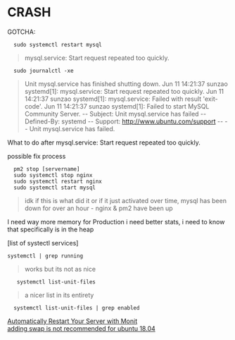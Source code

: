# CRASH


GOTCHA:
```
  sudo systemctl restart mysql
```

> mysql.service: Start request repeated too quickly.

```
  sudo journalctl -xe
```
>Unit mysql.service has finished shutting down.
Jun 11 14:21:37 sunzao systemd[1]: mysql.service: Start request repeated too quickly.
Jun 11 14:21:37 sunzao systemd[1]: mysql.service: Failed with result 'exit-code'.
Jun 11 14:21:37 sunzao systemd[1]: Failed to start MySQL Community Server.
-- Subject: Unit mysql.service has failed
-- Defined-By: systemd
-- Support: http://www.ubuntu.com/support
--
-- Unit mysql.service has failed.

What to do after mysql.service: Start request repeated too quickly.


possible fix process
```
  pm2 stop [servername]
  sudo systemctl stop nginx
  sudo systemctl restart nginx
  sudo systemctl start mysql
```
> idk if this is what did it or if it just activated over time, mysql has been down for over an hour - nginx & pm2 have been up

I need way more memory for Production
i need better stats, i need to know that specifically is in the heap

[list of systectl services]
```
systemctl | grep running
```
> works but its not as nice

```
   systemctl list-unit-files
```
> a nicer list in its entirety

```
  systemctl list-unit-files | grep enabled
```
[Automatically Restart Your Server with Monit](https://exygy.com/automatically-restart-your-server-with-monit/)   
[adding swap is not recommended for ubuntu 18.04](https://www.digitalocean.com/community/tutorials/how-to-add-swap-space-on-ubuntu-18-04)   
